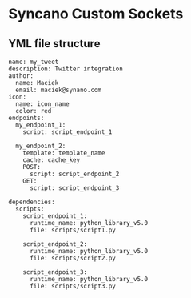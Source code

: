 # Syncano Custom Sockets

## YML file structure

    name: my_tweet
    description: Twitter integration  
    author:
      name: Maciek
      email: maciek@synano.com
    icon:
      name: icon_name
      color: red
    endpoints:
      my_endpoint_1:
        script: script_endpoint_1
    
      my_endpoint_2:
        template: template_name
        cache: cache_key
        POST:
          script: script_endpoint_2
        GET:
          script: script_endpoint_3
    
    dependencies:
      scripts:
        script_endpoint_1:
          runtime_name: python_library_v5.0
          file: scripts/script1.py
    
        script_endpoint_2:
          runtime_name: python_library_v5.0
          file: scripts/script2.py
    
        script_endpoint_3:
          runtime_name: python_library_v5.0
          file: scripts/script3.py
